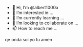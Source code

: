 - 👋 Hi, I’m @albert1000a
- 👀 I’m interested in ...
- 🌱 I’m currently learning ...
- 💞️ I’m looking to collaborate on ...
- 📫 How to reach me ...

<!---
albert1000a/albert1000a is a ✨ special ✨ repository because its `README.md` (this file) appears on your GitHub profile.
You can click the Preview link to take a look at your changes.
--->
qe onda
soi yo 
tu amen
